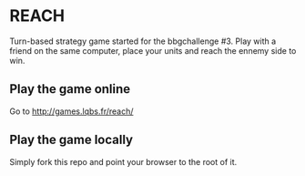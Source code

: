 REACH
=====

Turn-based strategy game started for the bbgchallenge #3. Play with a friend
on the same computer, place your units and reach the ennemy side to win.

Play the game online
--------------------

Go to http://games.lqbs.fr/reach/

Play the game locally
---------------------

Simply fork this repo and point your browser to the root of it.
